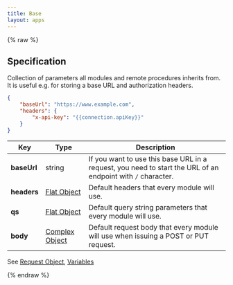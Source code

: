 ```yaml
---
title: Base
layout: apps
---
```


{% raw %}

## Specification

Collection of parameters all modules and remote procedures inherits from. It is useful e.g. for storing a base URL and authorization headers.

```json
{
    "baseUrl": "https://www.example.com",
    "headers": {
        "x-api-key": "{{connection.apiKey}}"
    }
}
```

Key | Type | Description
--- | --- | ---
**baseUrl** | string | If you want to use this base URL in a request, you need to start the URL of an endpoint with `/` character.
**headers** | [Flat Object](flat-object.html) | Default headers that every module will use.
**qs** | [Flat Object](flat-object.html) | Default query string parameters that every module will use.
**body** | [Complex Object](complex-object.html) | Default request body that every module will use when issuing a POST or PUT request.

See [Request Object](request-object.html), [Variables](variables.html)

{% endraw %}